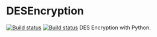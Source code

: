 # DESEncryption
[![Build status](https://ci.appveyor.com/api/projects/status/fi0p2r6n0usotbfi/branch/master?svg=true)](https://ci.appveyor.com/project/JamesBr0wn/des-encryption/branch/master)
[![Build status](https://ci.appveyor.com/api/projects/status/fi0p2r6n0usotbfi?svg=true)](https://ci.appveyor.com/project/JamesBr0wn/des-encryption)
DES Encryption with Python.
